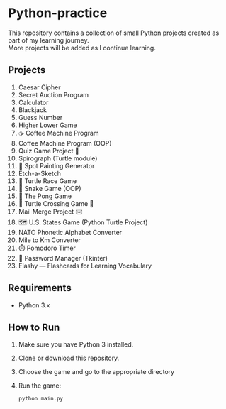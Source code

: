 # Python-practice
This repository contains a collection of small Python projects created as part of my learning journey.  
More projects will be added as I continue learning.

## Projects
1. Caesar Cipher
2. Secret Auction Program
3. Calculator 
4. Blackjack 
5. Guess Number
6. Higher Lower Game
7. ☕ Coffee Machine Program
8. Coffee Machine Program (OOP)
9. Quiz Game Project 🧠
10. Spirograph (Turtle module)
11. 🎨 Spot Painting Generator
12. Etch-a-Sketch
13. 🐢 Turtle Race Game
14. 🐍 Snake Game (OOP)
15. 🏓 The Pong Game
16. 🐢 Turtle Crossing Game 🚗
17. Mail Merge Project ✉️
18. 🗺️ U.S. States Game (Python Turtle Project)
19. NATO Phonetic Alphabet Converter
20. Mile to Km Converter
21. ⏱️ Pomodoro Timer
22. 🔐 Password Manager (Tkinter)
23. Flashy — Flashcards for Learning Vocabulary

## Requirements

- Python 3.x

## How to Run

1. Make sure you have Python 3 installed.
2. Clone or download this repository.
3. Choose the game and go to the appropriate directory
4. Run the game:

   ```bash
   python main.py
   ```
